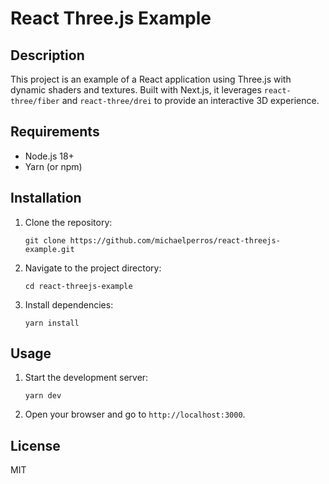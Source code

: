 # React Three.js Example

## Description

This project is an example of a React application using Three.js with dynamic shaders and textures. Built with Next.js, it leverages `react-three/fiber` and `react-three/drei` to provide an interactive 3D experience.

## Requirements

- Node.js 18+
- Yarn (or npm)

## Installation

1. Clone the repository:
    ```
    git clone https://github.com/michaelperros/react-threejs-example.git
    ```

2. Navigate to the project directory:
    ```
    cd react-threejs-example
    ```

3. Install dependencies:
    ```
    yarn install
    ```

## Usage

1. Start the development server:
    ```
    yarn dev
    ```

2. Open your browser and go to `http://localhost:3000`.


## License

MIT
